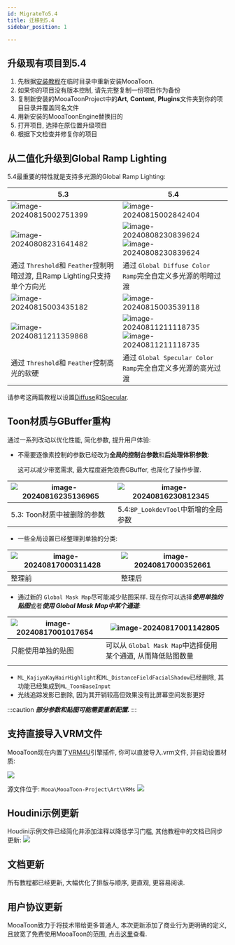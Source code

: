 ```yaml
---
id: MigrateTo5.4
title: 迁移到5.4
sidebar_position: 1

---
```

## 升级现有项目到5.4

1. 先根据[安装教程](/docs/GettingStarted/)在临时目录中重新安装MooaToon.
2. 如果你的项目没有版本控制, 请先完整复制一份项目作为备份
3. 复制新安装的MooaToonProject中的**Art**, **Content**, **Plugins**文件夹到你的项目目录并覆盖同名文件
4. 用新安装的MooaToonEngine替换旧的
5. 打开项目, 选择在原位置升级项目
6. 根据下文检查并修复你的项目

## 从二值化升级到Global Ramp Lighting

5.4最重要的特性就是支持多光源的Global Ramp Lighting:

| 5.3                                                                          | 5.4                                                                                                                                                       |
| ---------------------------------------------------------------------------- | --------------------------------------------------------------------------------------------------------------------------------------------------------- |
| ![image-20240815002751399](./assets/image-20240815002751399.png)             | ![image-20240815002842404](./assets/image-20240815002842404.png)                                                                                          |
| ![image-20240808231641482](./../Tutorial/assets/image-20240808231641482.png) | ![image-20240808230839624](./../Tutorial/assets/image-20240809001134948.png) ![image-20240808230839624](./../Tutorial/assets/image-20240808230839624.png) |
| 通过 `Threshold`和 `Feather`控制明暗过渡, 且Ramp Lighting只支持单个方向光                      | 通过 `Global Diffuse Color Ramp`完全自定义多光源的明暗过渡                                                                                                               |
| ![image-20240815003435182](./assets/image-20240815003435182.png)             | ![image-20240815003539118](./assets/image-20240815003539118.png)                                                                                          |
| ![image-20240811211359868](./../Tutorial/assets/image-20240811211359868.png) | ![image-20240811211118735](./../Tutorial/assets/image-20240811211100409.png) ![image-20240811211118735](./../Tutorial/assets/image-20240811211118735.png) |
| 通过 `Threshold`和 `Feather`控制高光的软硬                                             | 通过 `Global Specular Color Ramp`完全自定义多光源的高光过渡                                                                                                              |

请参考这两篇教程以设置[Diffuse](/docs/Tutorial/ControlLightShadowColorTransition)和[Specular](/docs/Tutorial/AddStylizedHairHighlights#使用specular-color-ramp控制高光颜色过渡).

## Toon材质与GBuffer重构

通过一系列改动以优化性能, 简化参数, 提升用户体验:

- 不需要逐像素控制的参数已经改为**全局的控制台参数**和**后处理体积参数**:

	这可以减少带宽需求, 最大程度避免浪费GBuffer, 也简化了操作步骤.

| ![image-20240816235136965](./assets/image-20240816235136965.png) | ![image-20240816230812345](./assets/image-20240816230812345.png) |
| ---------------------------------------------------------------- | ---------------------------------------------------------------- |
| 5.3: Toon材质中被删除的参数                                               | 5.4:`BP_LookdevTool`中新增的全局参数                                     |

- 一些全局设置已经整理到单独的分类:

| ![image-20240817000311428](./assets/image-20240817000311428.png) | ![image-20240817000352661](./assets/image-20240817000352661.png) |
| ---------------------------------------------------------------- | ---------------------------------------------------------------- |
| 整理前                                                              | 整理后                                                              |
- 通过新的 `Global Mask Map`尽可能减少贴图采样. 现在你可以选择***使用单独的贴图***或者***使用 Global Mask Map中某个通道***:

| ![image-20240817001017654](./assets/image-20240817001017654.png) | ![image-20240817001142805](./assets/image-20240817001142805.png) |
| ---------------------------------------------------------------- | ---------------------------------------------------------------- |
| 只能使用单独的贴图                                                        | 可以从 `Global Mask Map`中选择使用某个通道, 从而降低贴图数量                         |
|                                                                  |                                                                  |
- `ML_KajiyaKayHairHighlight`和`ML_DistanceFieldFacialShadow`已经删除, 其功能已经集成到`ML_ToonBaseInput`
- 光线追踪发影已删除, 因为其开销较高但效果没有比屏幕空间发影更好

:::caution
***部分参数和贴图可能需要重新配置.*** 
:::


## 支持直接导入VRM文件

MooaToon现在内置了[VRM4U](https://github.com/JasonMa0012/VRM4U_MooaToon)引擎插件, 你可以直接导入.vrm文件, 并自动设置材质:

![](assets/Pasted%20image%2020240817214949.png)

源文件位于: `Mooa\MooaToon-Project\Art\VRMs`
![](assets/Pasted%20image%2020240817215556.png)


## Houdini示例更新

Houdini示例文件已经简化并添加注释以降低学习门槛, 其他教程中的文档已同步更新:
![](assets/Pasted%20image%2020240817220847.png)
## 文档更新

所有教程都已经更新, 大幅优化了排版与顺序, 更直观, 更容易阅读.

## 用户协议更新

MooaToon致力于将技术带给更多普通人, 本次更新添加了商业行为更明确的定义, 且放宽了免费使用MooaToon的范围, 点击[这里](../Licence.md)查看.